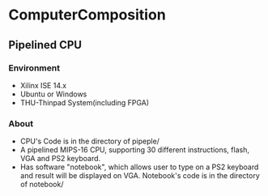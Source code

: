 # ComputerComposition

## Pipelined CPU
### Environment
* Xilinx ISE 14.x
* Ubuntu or Windows
* THU-Thinpad System(including FPGA)
### About
* CPU's Code is in the directory of pipeple/
* A pipelined MIPS-16 CPU, supporting 30 different instructions, flash, VGA and PS2 keyboard.
* Has software "notebook", which allows user to type on a PS2 keyboard and result will be displayed on VGA. Notebook's code is in the directory of notebook/
